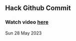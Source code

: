 
 ## Hack Github Commit 
 ### Watch video <a href="https://www.youtube.com">here</a> 
 Sun 28 May 2023 
